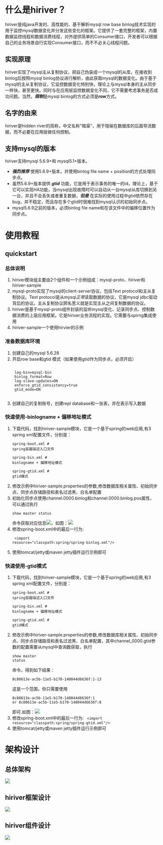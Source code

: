 # 什么是hiriver？
hiriver是纯java开发的、高性能的、基于解析mysql row base binlog技术实现的用于监控mysql数据变化并分发这些变化的框架。它提供了一套完整的框架，内置数据监控线程和数据消费线程，对外提供简单的Consumer接口，开发者可以根据自己的业务场景自行实现Consumer接口，而不不必关心线程问题。
## 实现原理
hiriver实现了mysql主从复制协议，把自己伪装成一个mysql的从库，在接收到binlog后按照mysql binlog协议进行解析，由此获取mysql的数据变化。由于基于mysql的主从复制协议，它监控数据变化特别快，理论上与mysql本身的主从同步一样快，甚至更快。同时与在应用层监控数据变化不同，它不需要考虑事务是否成功问题。当然，***限制***是mysql binlog的方式必须是***row***方式。
## 名字的由来
hiriver是hidden river的简称，中文名称"暗渠"，用于隐喻在数据库的后面导流数据，而不必要在应用层做任何控制。

## 支持mysql的版本
hiriver支持mysql 5.6.9+和 mysql5.1+版本。

+ ***强烈推荐*** 使用5.6.9+版本，并使用binlog file name + position的方式处理同步点。
+ 虽然5.6.9+版本提供 ***gtid*** 功能，它是用于表示事务的唯一的id，理论上，基于它可以实现HA功能，当mysql出现故障时可以自动从一台mysql从库切换到另一台，并且不会丢失或者重复数据，***但是*** 在实际的使用过程中gtid依然存在bug，并不稳定，而且存在多个gtid时很难找到mysql认识的初始同步点。
+	mysql5.6.9之前的版本，必须binlog file name和在该文件中的偏移位置作为同步点。

# 使用教程
## quickstart
### 总体说明

1.	hiriver模块组主要由2个组件和一个示例组成：mysql-proto、hiriver和hiriver-sample
2.	mysql-proto实现了mysql的client-server协议，包括Text protocol和主从复制协议。Text protocol是从mysql*正常*读取数据的协议，它是mysql jdbc驱动背后的协议。主从复制协议顾名思义就是实现主从之间复制数据的协议。
3.	hiriver是基于mysql-proto组件封装的监听mysql变化、记录同步点、控制数据消费的上层应用框架。它是hiriver业务流程的实现。它需要与spirng集成使用
4.	hiriver-sample一个使用hirvier的示例

### 准备数据库环境
1. 创建自己的mysql 5.6.28
2. 开启row base和gtid 模式（如果使用gtid作为同步点，必须开启）
	<pre><code>
	log-bin=mysql-bin
	binlog_format=Row
	log-slave-updates=ON
	enforce_gtid_consistency=true
	gtid_mode=ON
	</pre></code>
3. 创建自己的复制账号，创建repl database和一张表，并在表示写入数据

### 快速使用-binlogname + 偏移地址模式
1. 下载代码，找到hiriver-sample模块，它是一个基于spring的web应用,有3 spring xml配置文件，分别是：<pre><code>spring-boot.xml # spring容器描述入口文件</pre></code><pre><code>spring-bin.xml # binlogname + 偏移地址模式</pre></code><pre><code>spring-gtid.xml # gtid模式</pre></code>
2. 修改示例中hiriver-sample.properties的参数,修改数据库相关属性、初始同步点、同步点存储路径和表名过滤黑、白名单配置
3. 初始化同步点使用channel.0000.binlog和channel.0000.binlog.pos属性，可以通过执行 <pre><code>show master status</pre></code>命令获取对应信息![](https://github.com/rolandhe/doc/blob/master/hiriver/hiriver-sample-gtid.png)，如图：![](https://github.com/rolandhe/doc/blob/master/hiriver/hiriver-sample-bin.png)
4. 修改spring-boot.xml中的最后一行为:<pre><code> &lt;import resource="classpath:spring/spring-binlog.xml"/&gt;</pre></code>
3. 使用tomcat/jetty或maven jetty插件运行示例即可
### 快速使用-gtid模式
1. 下载代码，找到hiriver-sample模块，它是一个基于spring的web应用,有3 spring xml配置文件，分别是：<pre><code>spring-boot.xml # spring容器描述入口文件</pre></code><pre><code>spring-bin.xml # binlogname + 偏移地址模式</pre></code><pre><code>spring-gtid.xml # gtid模式</pre></code>
2. 修改示例中hiriver-sample.properties的参数,修改数据库相关属性、初始同步点、同步点存储路径和表名过滤黑、白名单配置，其中channel_0000.gtid参数的配置需要从mysql中查询数获取，执行 <pre><code>show master status</pre></code>命令，得到如下结果：<pre><code>8c80613e-ac5b-11e5-b170-148044d6636f:1-13</pre></code>这是一个范围，你只需要使用<pre><code>8c80613e-ac5b-11e5-b170-148044d6636f:1 or 8c80613e-ac5b-11e5-b170-148044d6636f:8</pre></code>即可.如图：![](https://github.com/rolandhe/doc/blob/master/hiriver/hiriver-sample-gtid.png)
3. 修改spring-boot.xml中的最后一行为: <code> &lt;import resource="classpath:spring/spring-gtid.xml"/&gt; </code>
4. 使用tomcat/jetty或maven jetty插件运行示例即可
 

# 架构设计
## 总体架构
![](https://github.com/rolandhe/doc/blob/master/hiriver/hiriver-arch.png)
## hiriver框架设计
![](https://github.com/rolandhe/doc/blob/master/hiriver/hiriver-frame.png)
## hiriver组件设计
![](https://github.com/rolandhe/doc/blob/master/hiriver/hiriver-compent.png)

